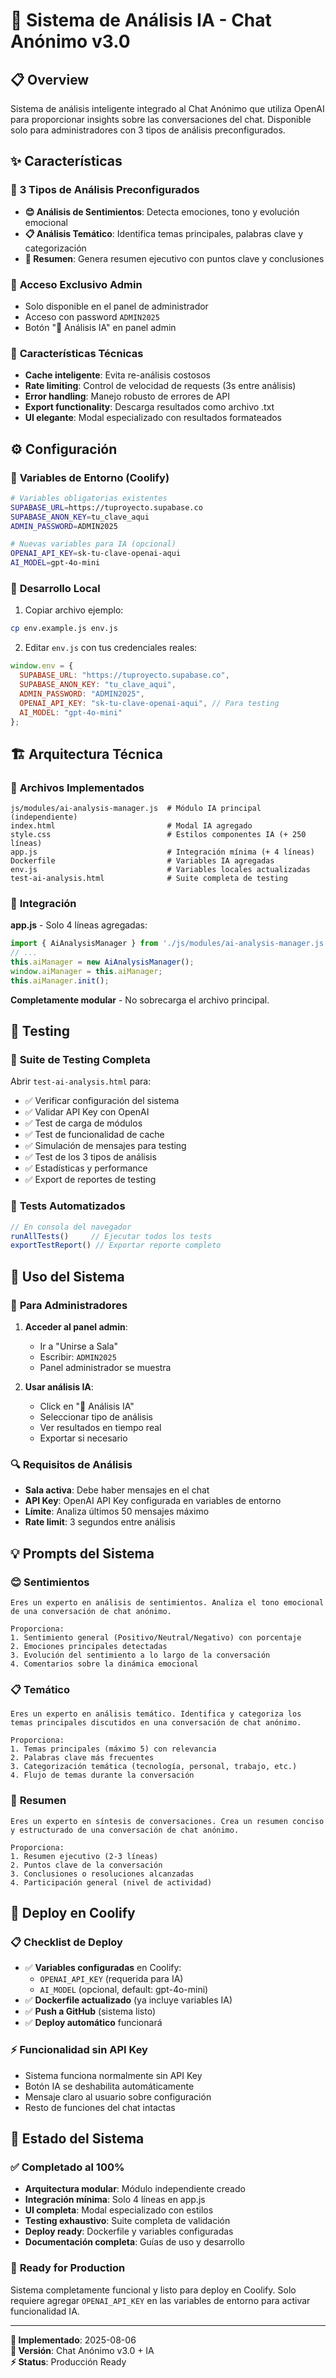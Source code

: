 # 🤖 Sistema de Análisis IA - Chat Anónimo v3.0

## 📋 Overview

Sistema de análisis inteligente integrado al Chat Anónimo que utiliza OpenAI para proporcionar insights sobre las conversaciones del chat. Disponible solo para administradores con 3 tipos de análisis preconfigurados.

## ✨ Características

### 🎯 **3 Tipos de Análisis Preconfigurados**
- **😊 Análisis de Sentimientos**: Detecta emociones, tono y evolución emocional
- **📋 Análisis Temático**: Identifica temas principales, palabras clave y categorización
- **📝 Resumen**: Genera resumen ejecutivo con puntos clave y conclusiones

### 🔐 **Acceso Exclusivo Admin**
- Solo disponible en el panel de administrador 
- Acceso con password `ADMIN2025`
- Botón "🤖 Análisis IA" en panel admin

### 🚀 **Características Técnicas**
- **Cache inteligente**: Evita re-análisis costosos
- **Rate limiting**: Control de velocidad de requests (3s entre análisis)  
- **Error handling**: Manejo robusto de errores de API
- **Export functionality**: Descarga resultados como archivo .txt
- **UI elegante**: Modal especializado con resultados formateados

## ⚙️ Configuración

### 📍 **Variables de Entorno (Coolify)**

```bash
# Variables obligatorias existentes
SUPABASE_URL=https://tuproyecto.supabase.co
SUPABASE_ANON_KEY=tu_clave_aqui
ADMIN_PASSWORD=ADMIN2025

# Nuevas variables para IA (opcional)
OPENAI_API_KEY=sk-tu-clave-openai-aqui
AI_MODEL=gpt-4o-mini
```

### 🔧 **Desarrollo Local**

1. Copiar archivo ejemplo:
```bash
cp env.example.js env.js
```

2. Editar `env.js` con tus credenciales reales:
```javascript
window.env = {
  SUPABASE_URL: "https://tuproyecto.supabase.co",
  SUPABASE_ANON_KEY: "tu_clave_aqui",
  ADMIN_PASSWORD: "ADMIN2025",
  OPENAI_API_KEY: "sk-tu-clave-openai-aqui", // Para testing
  AI_MODEL: "gpt-4o-mini"
};
```

## 🏗️ Arquitectura Técnica

### 📁 **Archivos Implementados**
```
js/modules/ai-analysis-manager.js  # Módulo IA principal (independiente)
index.html                         # Modal IA agregado
style.css                          # Estilos componentes IA (+ 250 líneas)
app.js                             # Integración mínima (+ 4 líneas)
Dockerfile                         # Variables IA agregadas
env.js                             # Variables locales actualizadas
test-ai-analysis.html              # Suite completa de testing
```

### 🔗 **Integración**

**app.js** - Solo 4 líneas agregadas:
```javascript
import { AiAnalysisManager } from './js/modules/ai-analysis-manager.js';
// ... 
this.aiManager = new AiAnalysisManager();
window.aiManager = this.aiManager;
this.aiManager.init();
```

**Completamente modular** - No sobrecarga el archivo principal.

## 🧪 Testing

### 🔬 **Suite de Testing Completa**
Abrir `test-ai-analysis.html` para:
- ✅ Verificar configuración del sistema
- ✅ Validar API Key con OpenAI
- ✅ Test de carga de módulos
- ✅ Test de funcionalidad de cache
- ✅ Simulación de mensajes para testing
- ✅ Test de los 3 tipos de análisis
- ✅ Estadísticas y performance
- ✅ Export de reportes de testing

### 🚀 **Tests Automatizados**
```javascript
// En consola del navegador
runAllTests()     // Ejecutar todos los tests
exportTestReport() // Exportar reporte completo
```

## 🎯 Uso del Sistema

### 👤 **Para Administradores**

1. **Acceder al panel admin**:
   - Ir a "Unirse a Sala"  
   - Escribir: `ADMIN2025`
   - Panel administrador se muestra

2. **Usar análisis IA**:
   - Click en "🤖 Análisis IA"
   - Seleccionar tipo de análisis
   - Ver resultados en tiempo real
   - Exportar si necesario

### 🔍 **Requisitos de Análisis**
- **Sala activa**: Debe haber mensajes en el chat
- **API Key**: OpenAI API Key configurada en variables de entorno
- **Límite**: Analiza últimos 50 mensajes máximo
- **Rate limit**: 3 segundos entre análisis

## 💡 Prompts del Sistema

### 😊 **Sentimientos**
```
Eres un experto en análisis de sentimientos. Analiza el tono emocional de una conversación de chat anónimo.

Proporciona:
1. Sentimiento general (Positivo/Neutral/Negativo) con porcentaje
2. Emociones principales detectadas  
3. Evolución del sentimiento a lo largo de la conversación
4. Comentarios sobre la dinámica emocional
```

### 📋 **Temático**
```
Eres un experto en análisis temático. Identifica y categoriza los temas principales discutidos en una conversación de chat anónimo.

Proporciona:
1. Temas principales (máximo 5) con relevancia
2. Palabras clave más frecuentes
3. Categorización temática (tecnología, personal, trabajo, etc.)
4. Flujo de temas durante la conversación
```

### 📝 **Resumen**
```
Eres un experto en síntesis de conversaciones. Crea un resumen conciso y estructurado de una conversación de chat anónimo.

Proporciona:
1. Resumen ejecutivo (2-3 líneas)
2. Puntos clave de la conversación
3. Conclusiones o resoluciones alcanzadas
4. Participación general (nivel de actividad)
```

## 🚀 Deploy en Coolify

### 📋 **Checklist de Deploy**
- ✅ **Variables configuradas** en Coolify:
  - `OPENAI_API_KEY` (requerida para IA)
  - `AI_MODEL` (opcional, default: gpt-4o-mini)
- ✅ **Dockerfile actualizado** (ya incluye variables IA)
- ✅ **Push a GitHub** (sistema listo)
- ✅ **Deploy automático** funcionará

### ⚡ **Funcionalidad sin API Key**
- Sistema funciona normalmente sin API Key
- Botón IA se deshabilita automáticamente  
- Mensaje claro al usuario sobre configuración
- Resto de funciones del chat intactas

## 🎉 Estado del Sistema

### ✅ **Completado al 100%**
- **Arquitectura modular**: Módulo independiente creado
- **Integración mínima**: Solo 4 líneas en app.js
- **UI completa**: Modal especializado con estilos
- **Testing exhaustivo**: Suite completa de validación
- **Deploy ready**: Dockerfile y variables configuradas
- **Documentación completa**: Guías de uso y desarrollo

### 🚀 **Ready for Production**
Sistema completamente funcional y listo para deploy en Coolify. Solo requiere agregar `OPENAI_API_KEY` en las variables de entorno para activar funcionalidad IA.

---

**📅 Implementado**: 2025-08-06  
**🔧 Versión**: Chat Anónimo v3.0 + IA  
**⚡ Status**: Producción Ready